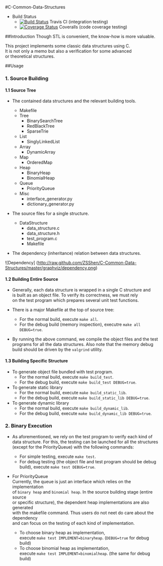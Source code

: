 #C-Common-Data-Structures
+ Build Status
   - [![Build Status](https://travis-ci.org/ZSShen/C-Common-Data-Structures.svg?branch=master)](https://travis-ci.org/ZSShen/C-Common-Data-Structures)  Travis CI (integration testing)
   - [![Coverage Status](https://coveralls.io/repos/ZSShen/C-Common-Data-Structures/badge.png?branch=master)](https://coveralls.io/r/ZSShen/C-Common-Data-Structures?branch=master)  Coveralls (code coverage testing)

##Introduction
Though STL is convenient, the know-how is more valuable.   

This project implements some classic data structures using C.   
It is not only a memo but also a verification for some advanced   
or theoretical structures.

##Usage
### 1. Source Building
   
#### 1.1 Source Tree
+ The contained data structures and the relevant building tools.   
    - Makefile
    - Tree   
        * BinarySearchTree   
        * RedBlackTree  
        * SparseTrie
    - List   
        * SinglyLinkedList   
    - Array   
        * DynamicArray   
    - Map   
        * OrderedMap   
    - Heap   
        * BinaryHeap   
        * BinomialHeap   
    - Queue   
        * PriorityQueue   
    - Misc   
        * interface_generator.py   
        * dictionary_generator.py

+ The source files for a single structure.
    - DataStructure
        * data_structure.c
        * data_structure.h
        * test_program.c
        * Makefile
   
+ The dependency (inheritance) relation between data structures.  

![Dependency] (http://raw.github.com/ZSShen/C-Common-Data-Structures/master/graphviz/dependency.png)  

#### 1.2 Building Entire Source
+ Generally, each data structure is wrapped in a single C structure and   
  is built as an object file. To verify its correctness, we must rely  
  on the test program which prepares several unit test functions.   

+ There is a major Makefile at the top of source tree:   
    - For the normal build, execute `make all`.   
    - For the debug build (memory inspection), executre `make all DEBUG=true`.     

+ By running the above command, we compile the object files and the test   
  programs for all the data structures. Also note that the memory debug   
  build should be driven by the `valgrind` utility.

#### 1.3 Building Specific Structure  
+ To generate object file bundled with test program.  
    - For the normal build, execute `make build_test`.  
    - For the debug build, execute `make build_test DEBUG=true`.  
+ To generate static library  
    - For the normal build, execute `make build_static_lib`.  
    - For the debug build, execute `make build_static_lib DEBUG=true`.  
+ To generate dynamic library
    - For the normal build, execute `make build_dynamic_lib`.  
    - For the debug build, execute `make build_dynamic_lib DEBUG=true`.  

### 2. Binary Execution
+ As aforementioned, we rely on the test program to verify each kind of  
  data structure. For this, the testing can be launched for all the structures  
  (except for the PriorityQueue) with the following commands:  
    - For simple testing, execute `make test`.  
    - For debug testing (the object file and test program should be debug  
      build), execute `make test DEBUG=true`.  

+ For PriorityQueue  
  Currently, the queue is just an interface which relies on the implementation  
  of `binary heap` and `binomial heap`. In the source building stage (entire source  
  or specific structure), the dependent heap implementations are also generated  
  with the makefile command. Thus users do not neet do care about the dependency  
  and can focus on the testing of each kind of implementation.
    - To choose binary heap as implementation,  
      execute `make test IMPLEMENT=binaryheap`. (`DEBUG=true` for debug build)
    - To choose binomial heap as implementation,  
      execute `make test IMPLEMENT=binomialheap`. (the same for debug build)  
